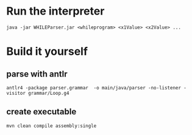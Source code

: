 # Run the interpreter
`java -jar WHILEParser.jar <whileprogram> <x1Value> <x2Value> ...`

# Build it yourself
## parse with antlr
`antlr4 -package parser.grammar  -o main/java/parser -no-listener -visitor grammar/Loop.g4`

## create executable
`mvn clean compile assembly:single`